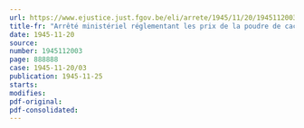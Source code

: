 ```yaml
---
url: https://www.ejustice.just.fgov.be/eli/arrete/1945/11/20/1945112003/justel
title-fr: "Arrêté ministériel réglementant les prix de la poudre de cacao"
date: 1945-11-20
source:
number: 1945112003
page: 888888
case: 1945-11-20/03
publication: 1945-11-25
starts:
modifies:
pdf-original:
pdf-consolidated:
---
```


